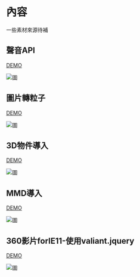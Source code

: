 
# 內容

一些素材來源待補

## 聲音API

[DEMO](http://lauraluo.github.io/webGlDemo/dist/audio.html)

![圖](http://lauraluo.github.io/webGlDemo/dist/images/audio.gif)

## 圖片轉粒子

[DEMO](http://lauraluo.github.io/webGlDemo/dist/)

![圖](http://lauraluo.github.io/webGlDemo/dist/images/pr.gif)

## 3D物件導入

[DEMO](http://lauraluo.github.io/webGlDemo/dist/import)

![圖](http://lauraluo.github.io/webGlDemo/dist/images/import.gif)

## MMD導入

[DEMO](http://lauraluo.github.io/webGlDemo/dist/mmd)

![圖](http://lauraluo.github.io/webGlDemo/dist/images/mmd.gif)

## 360影片forIE11-使用valiant.jquery

[DEMO](http://lauraluo.github.io/webGlDemo/dist/360)

![圖](http://lauraluo.github.io/webGlDemo/dist/images/360.gif)
<!-- 

# 開發環境

- 使用 Jade
- 使用 Scss
- 使用 Gulp

# 安裝

```
npm install 
```

## 修複Ubuntu Gulp Watch 檔案權限

引用： http://stackoverflow.com/questions/16748737/grunt-watch-error-waiting-fatal-error-watch-enospc

```
echo fs.inotify.max_user_watches=524288 | sudo tee -a /etc/sysctl.conf && sudo sysctl -p
```

## 檔案結構

待補

## Gulp Task

待補

## Gulp 一些相關工具的介紹————

### gulp-connect 

簡易伺服器
https://www.npmjs.com/package/gulp-connect -->